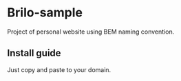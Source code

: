 # Brilo-sample
Project of personal website using BEM naming convention.
## Install guide
Just copy and paste to your domain.
